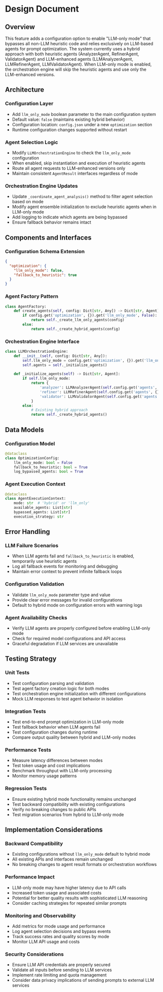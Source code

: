 # Design Document

## Overview

This feature adds a configuration option to enable "LLM-only mode" that bypasses all non-LLM heuristic code and relies exclusively on LLM-based agents for prompt optimization. The system currently uses a hybrid approach with both heuristic agents (AnalyzerAgent, RefinerAgent, ValidatorAgent) and LLM-enhanced agents (LLMAnalyzerAgent, LLMRefinerAgent, LLMValidatorAgent). When LLM-only mode is enabled, the orchestration engine will skip the heuristic agents and use only the LLM-enhanced versions.

## Architecture

### Configuration Layer
- Add `llm_only_mode` boolean parameter to the main configuration system
- Default value: `false` (maintains existing hybrid behavior)
- Configuration location: `config.json` under a new `optimization` section
- Runtime configuration changes supported without restart

### Agent Selection Logic
- Modify `LLMOrchestrationEngine` to check the `llm_only_mode` configuration
- When enabled, skip instantiation and execution of heuristic agents
- Route all agent requests to LLM-enhanced versions only
- Maintain consistent `AgentResult` interfaces regardless of mode

### Orchestration Engine Updates
- Update `_coordinate_agent_analysis()` method to filter agent selection based on mode
- Modify agent ensemble initialization to exclude heuristic agents when in LLM-only mode
- Add logging to indicate which agents are being bypassed
- Ensure fallback behavior remains intact

## Components and Interfaces

### Configuration Schema Extension
```json
{
  "optimization": {
    "llm_only_mode": false,
    "fallback_to_heuristic": true
  }
}
```

### Agent Factory Pattern
```python
class AgentFactory:
    def create_agents(self, config: Dict[str, Any]) -> Dict[str, Agent]:
        if config.get('optimization', {}).get('llm_only_mode', False):
            return self._create_llm_only_agents(config)
        else:
            return self._create_hybrid_agents(config)
```

### Orchestration Engine Interface
```python
class LLMOrchestrationEngine:
    def __init__(self, config: Dict[str, Any]):
        self.llm_only_mode = config.get('optimization', {}).get('llm_only_mode', False)
        self.agents = self._initialize_agents()
    
    def _initialize_agents(self) -> Dict[str, Agent]:
        if self.llm_only_mode:
            return {
                'analyzer': LLMAnalyzerAgent(self.config.get('agents', {}).get('analyzer', {})),
                'refiner': LLMRefinerAgent(self.config.get('agents', {}).get('refiner', {})),
                'validator': LLMValidatorAgent(self.config.get('agents', {}).get('validator', {}))
            }
        else:
            # Existing hybrid approach
            return self._create_hybrid_agents()
```

## Data Models

### Configuration Model
```python
@dataclass
class OptimizationConfig:
    llm_only_mode: bool = False
    fallback_to_heuristic: bool = True
    log_bypassed_agents: bool = True
```

### Agent Execution Context
```python
@dataclass
class AgentExecutionContext:
    mode: str  # 'hybrid' or 'llm_only'
    available_agents: List[str]
    bypassed_agents: List[str]
    execution_strategy: str
```

## Error Handling

### LLM Failure Scenarios
- When LLM agents fail and `fallback_to_heuristic` is enabled, temporarily use heuristic agents
- Log all fallback events for monitoring and debugging
- Maintain error context to prevent infinite fallback loops

### Configuration Validation
- Validate `llm_only_mode` parameter type and value
- Provide clear error messages for invalid configurations
- Default to hybrid mode on configuration errors with warning logs

### Agent Availability Checks
- Verify LLM agents are properly configured before enabling LLM-only mode
- Check for required model configurations and API access
- Graceful degradation if LLM services are unavailable

## Testing Strategy

### Unit Tests
- Test configuration parsing and validation
- Test agent factory creation logic for both modes
- Test orchestration engine initialization with different configurations
- Mock LLM responses to test agent behavior in isolation

### Integration Tests
- Test end-to-end prompt optimization in LLM-only mode
- Test fallback behavior when LLM agents fail
- Test configuration changes during runtime
- Compare output quality between hybrid and LLM-only modes

### Performance Tests
- Measure latency differences between modes
- Test token usage and cost implications
- Benchmark throughput with LLM-only processing
- Monitor memory usage patterns

### Regression Tests
- Ensure existing hybrid mode functionality remains unchanged
- Test backward compatibility with existing configurations
- Verify no breaking changes to public APIs
- Test migration scenarios from hybrid to LLM-only mode

## Implementation Considerations

### Backward Compatibility
- Existing configurations without `llm_only_mode` default to hybrid mode
- All existing APIs and interfaces remain unchanged
- No breaking changes to agent result formats or orchestration workflows

### Performance Impact
- LLM-only mode may have higher latency due to API calls
- Increased token usage and associated costs
- Potential for better quality results with sophisticated LLM reasoning
- Consider caching strategies for repeated similar prompts

### Monitoring and Observability
- Add metrics for mode usage and performance
- Log agent selection decisions and bypass events
- Track success rates and quality scores by mode
- Monitor LLM API usage and costs

### Security Considerations
- Ensure LLM API credentials are properly secured
- Validate all inputs before sending to LLM services
- Implement rate limiting and quota management
- Consider data privacy implications of sending prompts to external LLM services